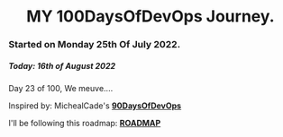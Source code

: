 <h1 align=center>
  MY 100DaysOfDevOps Journey.
</h1>

### Started on Monday 25th Of July 2022.
##### Today: 16th of August 2022

Day 23 of 100, We meuve....

Inspired by: MichealCade's [**90DaysOfDevOps**](https://github.com/MichaelCade/90DaysOfDevOps)

I'll be following this roadmap: [**ROADMAP**](https://devopslearning.medium.com/100-days-of-devops-day-100-thanks-everyone-and-happy-learning-f014f0aad490)


